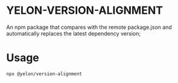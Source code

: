 # YELON-VERSION-ALIGNMENT

An npm package that compares with the remote package.json and automatically replaces the latest dependency version;

# Usage

`npx @yelon/version-alignment`